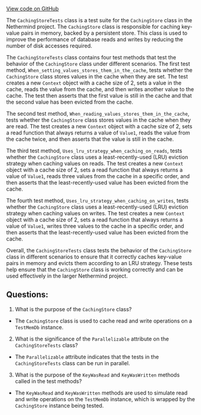 [View code on GitHub](https://github.com/NethermindEth/nethermind/src/Nethermind/Nethermind.State.Test/CachingStoreTests.cs)

The `CachingStoreTests` class is a test suite for the `CachingStore` class in the Nethermind project. The `CachingStore` class is responsible for caching key-value pairs in memory, backed by a persistent store. This class is used to improve the performance of database reads and writes by reducing the number of disk accesses required.

The `CachingStoreTests` class contains four test methods that test the behavior of the `CachingStore` class under different scenarios. The first test method, `When_setting_values_stores_them_in_the_cache`, tests whether the `CachingStore` class stores values in the cache when they are set. The test creates a new `Context` object with a cache size of 2, sets a value in the cache, reads the value from the cache, and then writes another value to the cache. The test then asserts that the first value is still in the cache and that the second value has been evicted from the cache.

The second test method, `When_reading_values_stores_them_in_the_cache`, tests whether the `CachingStore` class stores values in the cache when they are read. The test creates a new `Context` object with a cache size of 2, sets a read function that always returns a value of `Value1`, reads the value from the cache twice, and then asserts that the value is still in the cache.

The third test method, `Uses_lru_strategy_when_caching_on_reads`, tests whether the `CachingStore` class uses a least-recently-used (LRU) eviction strategy when caching values on reads. The test creates a new `Context` object with a cache size of 2, sets a read function that always returns a value of `Value1`, reads three values from the cache in a specific order, and then asserts that the least-recently-used value has been evicted from the cache.

The fourth test method, `Uses_lru_strategy_when_caching_on_writes`, tests whether the `CachingStore` class uses a least-recently-used (LRU) eviction strategy when caching values on writes. The test creates a new `Context` object with a cache size of 2, sets a read function that always returns a value of `Value1`, writes three values to the cache in a specific order, and then asserts that the least-recently-used value has been evicted from the cache.

Overall, the `CachingStoreTests` class tests the behavior of the `CachingStore` class in different scenarios to ensure that it correctly caches key-value pairs in memory and evicts them according to an LRU strategy. These tests help ensure that the `CachingStore` class is working correctly and can be used effectively in the larger Nethermind project.
## Questions: 
 1. What is the purpose of the `CachingStore` class?
- The `CachingStore` class is used to cache read and write operations on a `TestMemDb` instance.

2. What is the significance of the `Parallelizable` attribute on the `CachingStoreTests` class?
- The `Parallelizable` attribute indicates that the tests in the `CachingStoreTests` class can be run in parallel.

3. What is the purpose of the `KeyWasRead` and `KeyWasWritten` methods called in the test methods?
- The `KeyWasRead` and `KeyWasWritten` methods are used to simulate read and write operations on the `TestMemDb` instance, which is wrapped by the `CachingStore` instance being tested.